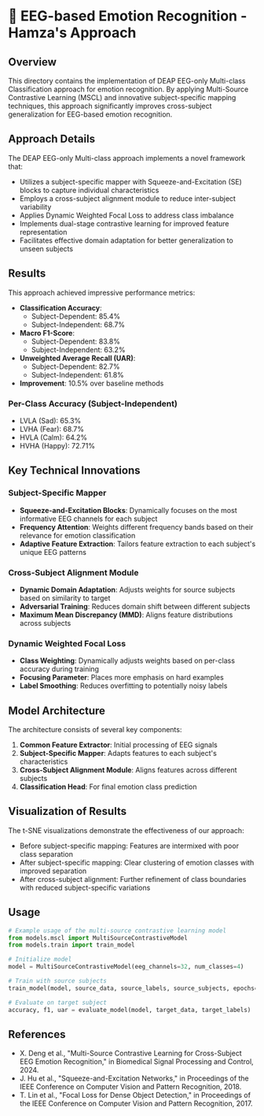 # 🧠 EEG-based Emotion Recognition - Hamza's Approach

## Overview
This directory contains the implementation of DEAP EEG-only Multi-class Classification approach for emotion recognition. By applying Multi-Source Contrastive Learning (MSCL) and innovative subject-specific mapping techniques, this approach significantly improves cross-subject generalization for EEG-based emotion recognition.

## Approach Details
The DEAP EEG-only Multi-class approach implements a novel framework that:

- Utilizes a subject-specific mapper with Squeeze-and-Excitation (SE) blocks to capture individual characteristics
- Employs a cross-subject alignment module to reduce inter-subject variability
- Applies Dynamic Weighted Focal Loss to address class imbalance
- Implements dual-stage contrastive learning for improved feature representation
- Facilitates effective domain adaptation for better generalization to unseen subjects

## Results
This approach achieved impressive performance metrics:
- **Classification Accuracy**: 
  - Subject-Dependent: 85.4%
  - Subject-Independent: 68.7%
- **Macro F1-Score**: 
  - Subject-Dependent: 83.8% 
  - Subject-Independent: 63.2%
- **Unweighted Average Recall (UAR)**: 
  - Subject-Dependent: 82.7% 
  - Subject-Independent: 61.8%
- **Improvement**: 10.5% over baseline methods

### Per-Class Accuracy (Subject-Independent)
- LVLA (Sad): 65.3%
- LVHA (Fear): 68.7%
- HVLA (Calm): 64.2%
- HVHA (Happy): 72.71%

## Key Technical Innovations

### Subject-Specific Mapper
- **Squeeze-and-Excitation Blocks**: Dynamically focuses on the most informative EEG channels for each subject
- **Frequency Attention**: Weights different frequency bands based on their relevance for emotion classification
- **Adaptive Feature Extraction**: Tailors feature extraction to each subject's unique EEG patterns

### Cross-Subject Alignment Module
- **Dynamic Domain Adaptation**: Adjusts weights for source subjects based on similarity to target
- **Adversarial Training**: Reduces domain shift between different subjects
- **Maximum Mean Discrepancy (MMD)**: Aligns feature distributions across subjects

### Dynamic Weighted Focal Loss
- **Class Weighting**: Dynamically adjusts weights based on per-class accuracy during training
- **Focusing Parameter**: Places more emphasis on hard examples
- **Label Smoothing**: Reduces overfitting to potentially noisy labels

## Model Architecture
The architecture consists of several key components:
1. **Common Feature Extractor**: Initial processing of EEG signals
2. **Subject-Specific Mapper**: Adapts features to each subject's characteristics
3. **Cross-Subject Alignment Module**: Aligns features across different subjects
4. **Classification Head**: For final emotion class prediction

## Visualization of Results
The t-SNE visualizations demonstrate the effectiveness of our approach:
- Before subject-specific mapping: Features are intermixed with poor class separation
- After subject-specific mapping: Clear clustering of emotion classes with improved separation
- After cross-subject alignment: Further refinement of class boundaries with reduced subject-specific variations

## Usage
```python
# Example usage of the multi-source contrastive learning model
from models.mscl import MultiSourceContrastiveModel
from models.train import train_model

# Initialize model
model = MultiSourceContrastiveModel(eeg_channels=32, num_classes=4)

# Train with source subjects
train_model(model, source_data, source_labels, source_subjects, epochs=100)

# Evaluate on target subject
accuracy, f1, uar = evaluate_model(model, target_data, target_labels)
```

## References
- X. Deng et al., "Multi-Source Contrastive Learning for Cross-Subject EEG Emotion Recognition," in Biomedical Signal Processing and Control, 2024.
- J. Hu et al., "Squeeze-and-Excitation Networks," in Proceedings of the IEEE Conference on Computer Vision and Pattern Recognition, 2018.
- T. Lin et al., "Focal Loss for Dense Object Detection," in Proceedings of the IEEE Conference on Computer Vision and Pattern Recognition, 2017. 